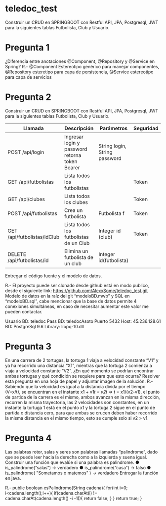 # teledoc_test
Construir un CRUD en SPRINGBOOT con Restful API, JPA, Postgresql, JWT para la siguientes tablas Futbolista, Club y Usuario.


# Pregunta 1
¿Diferencia entre anotaciones @Component, @Repository y @Service en Spring?
R.- @Component Estereotipo genérico para manejar componentes, @Repository esteretipo para capa de persistencia, @Service estereotipo para capa de servicios

# Pregunta 2
Construir un CRUD en SPRINGBOOT con Restful API, JPA, Postgresql, JWT para la siguientes
tablas Futbolista, Club y Usuario.

|Llamada|Descripción|Parámetros|Seguridad |
|-------|-----------|----------|----------|
|POST /api/login|Ingresar login y password retorna token Bearer|String login, String password| |
|GET /api/futbolistas|Lista todos los futbolistas|    |Token |
|GET /api/clubes|Lista todos los clubes|    |Token |
|POST /api/futbolistas|Crea un futbolista|Futbolista f|Token |
|GET /api/futbolistas/idClub|Lista todos los futbolistas de un Club|Integer id (club)|Token |
|DELETE /api/futbolistas/id|Elimina un futbolista de un club|Integer id(futbolista)|   |



Entregar el código fuente y el modelo de datos.

R.- El proyecto  puede ser clonado desde github está en modo publico, desde el siguiente link: https://github.com/AlexxSome/teledoc_test.git
Modelo de datos en la raíz del git “modeloBD.mwb” y SQL en “modeloBD.sql”, cabe mencionar que la base de datos permite 4 conexiones simultáneas, en caso de necesitar aumentar este valor me pueden contactar.

Usuario BD: teledoc
Pass BD: teledocAsoto
Puerto 5432
Host: 45.236.128.61
BD: PostgreSql 9.6
Library: libpq-10.dll


# Pregunta 3
En una carrera de 2 tortugas, la tortuga 1 viaja a velocidad constante “V1” y ya ha recorrido una
distancia “X1”, mientras que la tortuga 2 comienza a viaja a velocidad constante “V2”. ¿En qué
momento se podrían encontrar ambas tortugas y qué condición se requiere para que esto
ocurra? Resolver esta pregunta en una hoja de papel y adjuntar imagen de la solución.
R.- Sabiendo que la velocidad es igual a la distancia divida por el tiempo  (V=x/t), se encuentran en el instante x1 + v1*t = v2*t  => t = x1/(v2-v1), el punto de partida de la carrera es el mismo, ambos avanzan en la misma dirección, recorren la misma trayectoria, las 2 velocidades son constantes, en un instante la tortuga 1 está en el punto x1 y la tortuga 2 sigue en el punto de partida o distancia cero, para que ambas se crucen deben haber recorrido la misma distancia en el mismo tiempo, esto se cumple solo si v2 > v1.


# Pregunta 4
Las palabras rotor, salas y seres son palabras llamadas “palindrome”, dado que se puede leer
hacia la derecha como a la izquierda y suena igual. Construir una función que evalúe si una
palabra es palindrome.
● is_palindrome(“salas”) → verdadero
● is_palindrome(“casa”) → falso
● is_palindrome( "Sometamos o matemos" ) → verdadero
Entregar la función en java.

R.- public boolean esPalindromo(String cadena){
    for(int i=0; i<cadena.length();i++){
        if(cadena.charAt(i) != cadena.charAt(cadena.length() -i -1)){
            return false;
        }
    }
    return true;
}


